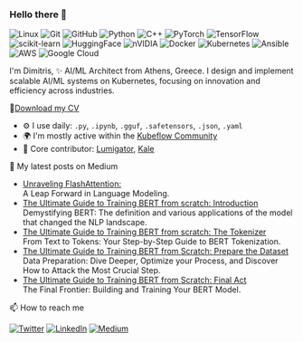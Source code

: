### Hello there 👋

![Linux](https://img.shields.io/badge/Linux-FCC624?style=for-the-badge&logo=linux&logoColor=black) ![Git](https://img.shields.io/badge/git-%23F05033.svg?style=for-the-badge&logo=git&logoColor=white) ![GitHub](https://img.shields.io/badge/github-%23121011.svg?style=for-the-badge&logo=github&logoColor=white) ![Python](https://img.shields.io/badge/python-3670A0?style=for-the-badge&logo=python&logoColor=ffdd54) ![C++](https://img.shields.io/badge/C%2B%2B-00599C?style=for-the-badge&logo=c%2B%2B&logoColor=white) ![PyTorch](https://img.shields.io/badge/PyTorch-%23EE4C2C.svg?style=for-the-badge&logo=PyTorch&logoColor=white) ![TensorFlow](https://img.shields.io/badge/TensorFlow-%23FF6F00.svg?style=for-the-badge&logo=TensorFlow&logoColor=white) ![scikit-learn](https://img.shields.io/badge/scikit--learn-%23F7931E.svg?style=for-the-badge&logo=scikit-learn&logoColor=white) ![HuggingFace](https://img.shields.io/badge/-HuggingFace-FDEE21?style=for-the-badge&logo=HuggingFace&logoColor=black) ![nVIDIA](https://img.shields.io/badge/nVIDIA-%2376B900.svg?style=for-the-badge&logo=nVIDIA&logoColor=white) ![Docker](https://img.shields.io/badge/docker-%230db7ed.svg?style=for-the-badge&logo=docker&logoColor=white) ![Kubernetes](https://img.shields.io/badge/kubernetes-%23326ce5.svg?style=for-the-badge&logo=kubernetes&logoColor=white) ![Ansible](https://img.shields.io/badge/ansible-%231A1918.svg?style=for-the-badge&logo=ansible&logoColor=white) ![AWS](https://img.shields.io/badge/AWS-%23FF9900.svg?style=for-the-badge&logo=amazon-aws&logoColor=white) ![Google Cloud](https://img.shields.io/badge/GoogleCloud-%234285F4.svg?style=for-the-badge&logo=google-cloud&logoColor=white) 

I'm Dimitris, ✨ AI/ML Architect from Athens, Greece. I design and implement scalable AI/ML systems on Kubernetes, focusing on innovation and efficiency across industries.

🌱[Download my CV](https://drive.google.com/file/d/1ynk25sS3eqt-h4_RQqhU3rDYA0U76gJW/view?usp=sharing)

- ⚙  I use daily: `.py`, `.ipynb`, `.gguf`, `.safetensors`, `.json`, `.yaml`
- 🌍 I'm mostly active within the [Kubeflow Community](https://www.kubeflow.org/)
- 💅 Core contributor: [Lumigator](https://github.com/mozilla-ai/lumigator), [Kale](https://github.com/kubeflow-kale/kale)

🔖 My latest posts on Medium

- [Unraveling FlashAttention: ](https://towardsdatascience.com/unraveling-flashattention-a20e6483c793) <br/>
  A Leap Forward in Language Modeling.
- [The Ultimate Guide to Training BERT from scratch: Introduction](https://towardsdatascience.com/the-ultimate-guide--training-bert-from-scratch-introduction-b048682c795f) <br/>
  Demystifying BERT: The definition and various applications of the model that changed the NLP landscape.
- [The Ultimate Guide to Training BERT from scratch: The Tokenizer](https://towardsdatascience.com/the-ultimate-guide-to-training-bert-from-scratch-the-tokenizer-ddf30f124822) <br/>
  From Text to Tokens: Your Step-by-Step Guide to BERT Tokenization.
- [The Ultimate Guide to Training BERT from Scratch: Prepare the Dataset](https://towardsdatascience.com/the-ultimate-guide-to-training-bert-from-scratch-prepare-the-dataset-beaae6febfd5) <br/>
  Data Preparation: Dive Deeper, Optimize your Process, and Discover How to Attack the Most Crucial Step.
- [The Ultimate Guide to Training BERT from Scratch: Final Act](https://towardsdatascience.com/the-ultimate-guide-to-training-bert-from-scratch-final-act-eab78b0657bb) <br/>
  The Final Frontier: Building and Training Your BERT Model.

📫 How to reach me

 <a href="https://twitter.com/james2pl" target="_blank"><img alt="Twitter" src="https://img.shields.io/badge/twitter-%231DA1F2.svg?&style=for-the-badge&logo=twitter&logoColor=white" /></a>  <a href="https://www.linkedin.com/
     in/dpoulopoulos" target="_blank"><img alt="LinkedIn" src="https://img.shields.io/badge/linkedin-%230077B5.svg?&style=for-the-badge&logo=linkedin&logoColor=white" /></a> <a href="https://medium.com/@dpoulopoulos" target="_blank"><img alt="Medium" src="https://img.shields.io/badge/medium-%2312100E.svg?&style=for-the-badge&logo=medium&logoColor=white" /></a>

<!--
**dpoulopoulos/dpoulopoulos** is a ✨ _special_ ✨ repository because its `README.md` (this file) appears on your GitHub profile.

Here are some ideas to get you started:

- 🔭 I’m currently working on ...
- 🌱 I’m currently learning ...
- 👯 I’m looking to collaborate on ...
- 🤔 I’m looking for help with ...
- 💬 Ask me about ...
- 📫 How to reach me: ...
- 😄 Pronouns: ...
- ⚡ Fun fact: ...
-->

